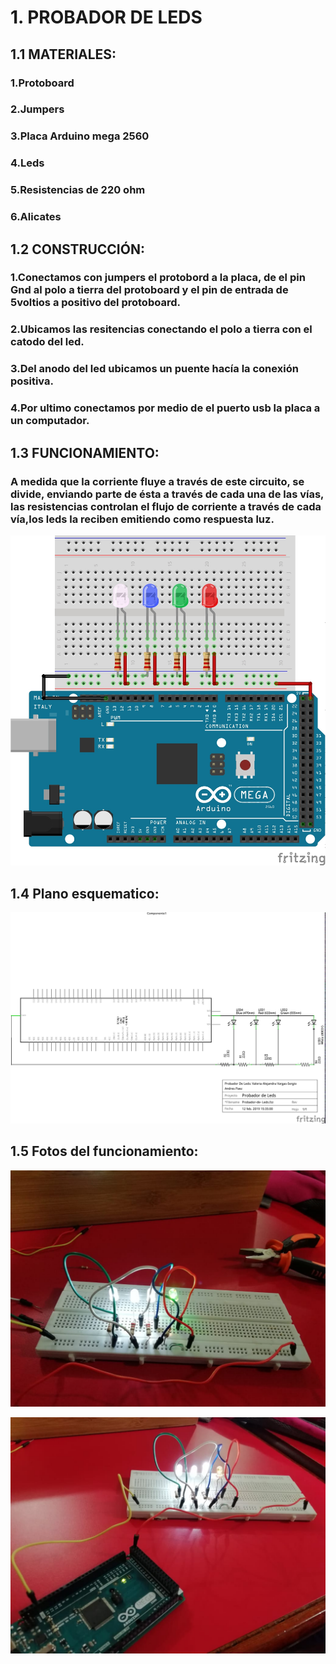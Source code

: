 # 1. PROBADOR DE LEDS

## 1.1 MATERIALES:

### 1.Protoboard 

### 2.Jumpers

### 3.Placa Arduino mega 2560

### 4.Leds

### 5.Resistencias de 220 ohm

### 6.Alicates 

## 1.2 CONSTRUCCIÓN:

### 1.Conectamos con jumpers el protobord a la placa, de el pin Gnd al polo a tierra del protoboard  y el pin de entrada de 5voltios a positivo del protoboard.

### 2.Ubicamos las resitencias conectando  el polo a tierra con el catodo del  led.

### 3.Del anodo del led ubicamos un puente hacía la conexión positiva.

### 4.Por ultimo conectamos por medio de el puerto usb la placa a un computador.


## 1.3 FUNCIONAMIENTO:

### A medida que la corriente fluye a través de este circuito, se divide, enviando parte de ésta a través de cada una de las vías, las resistencias controlan el flujo de corriente a través de cada vía,los leds la reciben emitiendo como respuesta luz.


![1](https://github.com/valeria1178/1.PROYECTO-/blob/master/imagenes/probador%20de%20led%20protoboard.jpg)
## 1.4 Plano esquematico:
![2](https://github.com/valeria1178/1.PROYECTO-/blob/master/imagenes/probador%20de%20led.jpg)
## 1.5 Fotos del funcionamiento:
![3](https://github.com/valeria1178/1.PROYECTO-/blob/master/imagenes/IMG-20190213-WA0009.jpg)

![4](https://github.com/valeria1178/1.PROYECTO-/blob/master/imagenes/IMG-20190213-WA0008.jpg)
